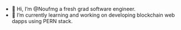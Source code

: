 - 👋 Hi, I’m @Noufmg a fresh grad software engineer.
- 🌱 I’m currently learning and working on developing blockchain web dapps using PERN stack.
